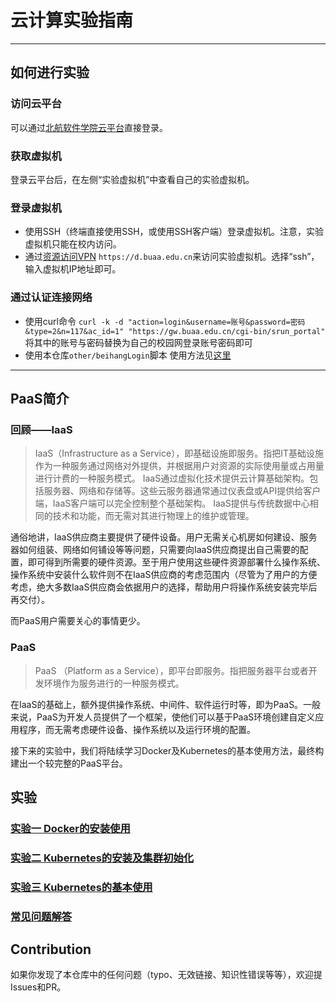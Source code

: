 # 云计算实验指南

---

## 如何进行实验

### 访问云平台

可以通过[北航软件学院云平台](https://scs.buaa.edu.cn/)直接登录。

### 获取虚拟机

登录云平台后，在左侧“实验虚拟机”中查看自己的实验虚拟机。

### 登录虚拟机

- 使用SSH（终端直接使用SSH，或使用SSH客户端）登录虚拟机。注意，实验虚拟机只能在校内访问。
- 通过[资源访问VPN](https://d.buaa.edu.cn/) `https://d.buaa.edu.cn`来访问实验虚拟机。选择“ssh”，输入虚拟机IP地址即可。

### 通过认证连接网络

- 使用curl命令
  `curl -k -d "action=login&username=账号&password=密码&type=2&n=117&ac_id=1" "https://gw.buaa.edu.cn/cgi-bin/srun_portal"` 将其中的账号与密码替换为自己的校园网登录账号密码即可
- 使用本仓库`other/beihangLogin`脚本
  使用方法见[这里](how_to_use_beihanglogin.md)
---

## PaaS简介

### 回顾——IaaS

>IaaS（Infrastructure as a Service），即基础设施即服务。指把IT基础设施作为一种服务通过网络对外提供，并根据用户对资源的实际使用量或占用量进行计费的一种服务模式。
>IaaS通过虚拟化技术提供云计算基础架构。包括服务器、网络和存储等。这些云服务器通常通过仪表盘或API提供给客户端，IaaS客户端可以完全控制整个基础架构。 IaaS提供与传统数据中心相同的技术和功能，而无需对其进行物理上的维护或管理。

通俗地讲，IaaS供应商主要提供了硬件设备。用户无需关心机房如何建设、服务器如何组装、网络如何铺设等等问题，只需要向IaaS供应商提出自己需要的配置，即可得到所需要的硬件资源。至于用户使用这些硬件资源部署什么操作系统、操作系统中安装什么软件则不在IaaS供应商的考虑范围内（尽管为了用户的方便考虑，绝大多数IaaS供应商会依据用户的选择，帮助用户将操作系统安装完毕后再交付）。

而PaaS用户需要关心的事情更少。

### PaaS

>PaaS （Platform as a Service），即平台即服务。指把服务器平台或者开发环境作为服务进行的一种服务模式。

在IaaS的基础上，额外提供操作系统、中间件、软件运行时等，即为PaaS。一般来说，PaaS为开发人员提供了一个框架，使他们可以基于PaaS环境创建自定义应用程序，而无需考虑硬件设备、操作系统以及运行环境的配置。

接下来的实验中，我们将陆续学习Docker及Kubernetes的基本使用方法，最终构建出一个较完整的PaaS平台。

## 实验

### [实验一 Docker的安装使用](/CCLab1-Docker.md)

### [实验二 Kubernetes的安装及集群初始化](/CCLab2-Kubernetes_Init.md)

### [实验三 Kubernetes的基本使用](/CCLab3-Kubernetes.md)

### [常见问题解答](/FAQ.md)

## Contribution

如果你发现了本仓库中的任何问题（typo、无效链接、知识性错误等等），欢迎提Issues和PR。
